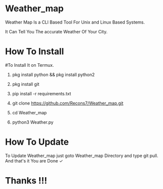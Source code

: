 # Weather_map



Weather Map Is a CLI Based Tool For Unix and Linux Based Systems.

It Can Tell You The accurate Weather Of Your City.

# How To Install

   #To Install It on Termux.

1) pkg install python && pkg install python2

2) pkg install git

3) pip install -r requirements.txt

4) git clone https://github.com/Recons7/Weather_map.git

5) cd Weather_map

6) python3 Weather.py

# How To Update

To Update Weather_map just goto Weather_map Directory and type git pull. And that's it You are Done ✓

# Thanks !!!
